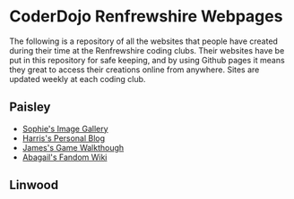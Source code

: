 # CoderDojo Renfrewshire Webpages

The following is a repository of all the websites that people have created during their time at the Renfrewshire coding clubs. Their websites have be put in this repository for safe keeping, and by using Github pages it means they great to access their creations online from anywhere. Sites are updated weekly at each coding club.

## Paisley

* [Sophie's Image Gallery](https://coderdojo-renfrewshire.github.io/webpages/sophie)
* [Harris's Personal Blog](https://coderdojo-renfrewshire.github.io/webpages/harris) 
* [James's Game Walkthough](https://coderdojo-renfrewshire.github.io/webpages/james)
* [Abagail's  Fandom Wiki](https://coderdojo-renfrewshire.github.io/webpages/abagail) 

## Linwood

